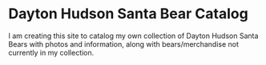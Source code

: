 # Dayton Hudson Santa Bear Catalog

I am creating this site to catalog my own collection of Dayton Hudson Santa Bears with photos and information, along with bears/merchandise not currently in my collection.
